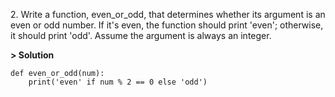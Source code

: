 2\. Write a function, even_or_odd, that determines whether its argument is an even or odd number. If it's even, the function should print 'even'; otherwise, it should print 'odd'. Assume the argument is always an integer.

**> Solution**
```
def even_or_odd(num):
    print('even' if num % 2 == 0 else 'odd')
```